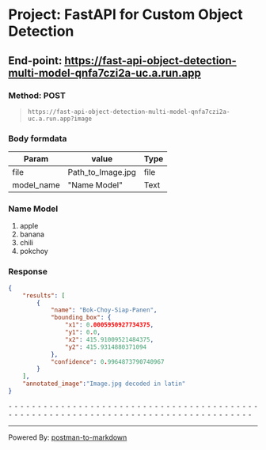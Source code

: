 # Project: FastAPI for Custom Object Detection 

## End-point: https://fast-api-object-detection-multi-model-qnfa7czi2a-uc.a.run.app
### Method: POST
>```
>https://fast-api-object-detection-multi-model-qnfa7czi2a-uc.a.run.app?image
>```
### Body formdata

|Param|value|Type|
|---|---|---|
|file|Path_to_Image.jpg|file|
|model_name|"Name Model"|Text|

### Name Model
1. apple
2. banana
3. chili
4. pokchoy

### Response

```json
{
    "results": [
        {
            "name": "Bok-Choy-Siap-Panen",
            "bounding_box": {
                "x1": 0.0005950927734375,
                "y1": 0.0,
                "x2": 415.91009521484375,
                "y2": 415.9314880371094
            },
            "confidence": 0.9964873790740967
        }
    ],
    "annotated_image":"Image.jpg decoded in latin"
}
```



⁃ ⁃ ⁃ ⁃ ⁃ ⁃ ⁃ ⁃ ⁃ ⁃ ⁃ ⁃ ⁃ ⁃ ⁃ ⁃ ⁃ ⁃ ⁃ ⁃ ⁃ ⁃ ⁃ ⁃ ⁃ ⁃ ⁃ ⁃ ⁃ ⁃ ⁃ ⁃ ⁃ ⁃ ⁃ ⁃ ⁃ ⁃ ⁃ ⁃ ⁃ ⁃ ⁃ ⁃ ⁃ ⁃ ⁃ ⁃ ⁃ ⁃ ⁃ ⁃ ⁃ ⁃ ⁃ ⁃ ⁃ ⁃ ⁃ ⁃ ⁃ ⁃ ⁃ ⁃ ⁃ ⁃ ⁃ ⁃ ⁃ ⁃ ⁃ ⁃ ⁃ ⁃ ⁃ ⁃ ⁃ ⁃ ⁃ ⁃ ⁃ ⁃ ⁃ ⁃ ⁃
_________________________________________________
Powered By: [postman-to-markdown](https://github.com/bautistaj/postman-to-markdown/)